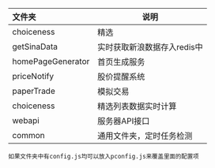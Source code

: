 |文件夹|说明
|:---|---
|choiceness|精选
|getSinaData|实时获取新浪数据存入redis中
|homePageGenerator|首页生成服务
|priceNotify|股价提醒系统
|paperTrade|模拟交易
|choiceness|精选列表数据实时计算
|webapi|服务器API接口
|common|通用文件夹，定时任务检测
    如果文件夹中有config.js均可以放入pconfig.js来覆盖里面的配置项